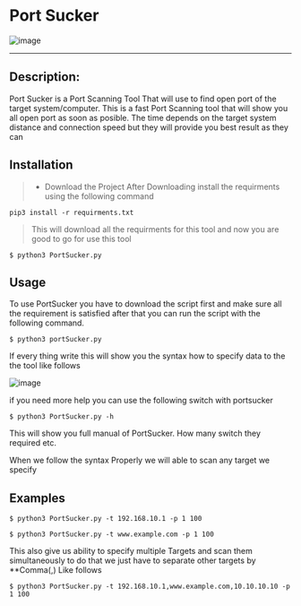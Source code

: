 # Port Sucker

![image](https://user-images.githubusercontent.com/85181215/139897509-86e366d4-f5bf-4dc8-b113-e580d26c2b4d.png)

------
## Description:

Port Sucker is a Port Scanning Tool That will use to find open port of the target system/computer.
This is a fast Port Scanning tool that will show you all open port as soon as posible. The time
depends on the target system distance and connection speed but they will provide you best result as they can

## Installation

> - Download the Project
> After Downloading install the requirments using the following command
```
pip3 install -r requirments.txt
```
> This will download all the requirments for this tool and now you are good to go for use this tool
```
$ python3 PortSucker.py
```

## Usage

To use PortSucker you have to download the script first and make sure all the requirement is satisfied after that you can run the script with the following command.
```
$ python3 portSucker.py
```
If every thing write this will show you the syntax how to specify data to the the tool like follows

![image](https://user-images.githubusercontent.com/85181215/141125817-21ad95c8-e28a-45f4-bd38-4b7b376f2a9c.png)

<!----![image](https://user-images.githubusercontent.com/85181215/139906965-c7390169-0ed3-4148-a4e6-b68ab3321607.png) -->

if you need more help you can use the following switch with portsucker
```
$ python3 PortSucker.py -h
```

This will show you full manual of PortSucker. How many switch they required etc.

When we follow the syntax Properly we will able to scan any target we specify

## Examples

```
$ python3 PortSucker.py -t 192.168.10.1 -p 1 100
```
```
$ python3 PortSucker.py -t www.example.com -p 1 100

```
This also give us ability to specify multiple Targets and scan them simultaneously to do that we just have to separate other targets by **Comma(,) Like follows
```
$ python3 PortSucker.py -t 192.168.10.1,www.example.com,10.10.10.10 -p 1 100
```

<!-- ![image](https://user-images.githubusercontent.com/85181215/139909525-8f1fc4d5-2069-423c-825e-297bcfddd56b.png) -->
